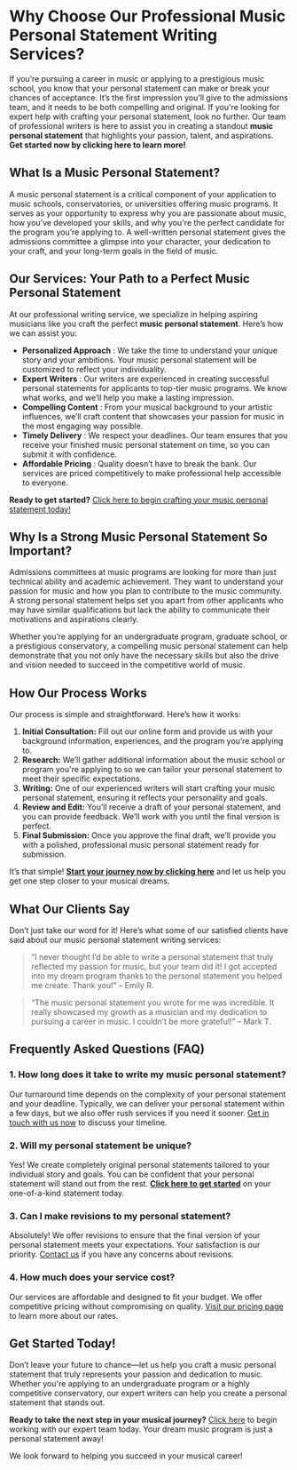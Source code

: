 # Why Choose Our Professional Music Personal Statement Writing Services?

If you’re pursuing a career in music or applying to a prestigious music school, you know that your personal statement can make or break your chances of acceptance. It’s the first impression you’ll give to the admissions team, and it needs to be both compelling and original. If you're looking for expert help with crafting your personal statement, look no further. Our team of professional writers is here to assist you in creating a standout **music personal statement** that highlights your passion, talent, and aspirations. **Get started now by clicking here to learn more!**

## What Is a Music Personal Statement?

A music personal statement is a critical component of your application to music schools, conservatories, or universities offering music programs. It serves as your opportunity to express why you are passionate about music, how you’ve developed your skills, and why you're the perfect candidate for the program you’re applying to. A well-written personal statement gives the admissions committee a glimpse into your character, your dedication to your craft, and your long-term goals in the field of music.

## Our Services: Your Path to a Perfect Music Personal Statement

At our professional writing service, we specialize in helping aspiring musicians like you craft the perfect **music personal statement**. Here’s how we can assist you:

- **Personalized Approach** : We take the time to understand your unique story and your ambitions. Your music personal statement will be customized to reflect your individuality.
- **Expert Writers** : Our writers are experienced in creating successful personal statements for applicants to top-tier music programs. We know what works, and we’ll help you make a lasting impression.
- **Compelling Content** : From your musical background to your artistic influences, we’ll craft content that showcases your passion for music in the most engaging way possible.
- **Timely Delivery** : We respect your deadlines. Our team ensures that you receive your finished music personal statement on time, so you can submit it with confidence.
- **Affordable Pricing** : Quality doesn’t have to break the bank. Our services are priced competitively to make professional help accessible to everyone.

**Ready to get started?** [Click here to begin crafting your music personal statement today!](https://tinyurl.com/topessay?keyword=music+personal+statement)

## Why Is a Strong Music Personal Statement So Important?

Admissions committees at music programs are looking for more than just technical ability and academic achievement. They want to understand your passion for music and how you plan to contribute to the music community. A strong personal statement helps set you apart from other applicants who may have similar qualifications but lack the ability to communicate their motivations and aspirations clearly.

Whether you’re applying for an undergraduate program, graduate school, or a prestigious conservatory, a compelling music personal statement can help demonstrate that you not only have the necessary skills but also the drive and vision needed to succeed in the competitive world of music.

## How Our Process Works

Our process is simple and straightforward. Here’s how it works:

1. **Initial Consultation:** Fill out our online form and provide us with your background information, experiences, and the program you’re applying to.
2. **Research:** We’ll gather additional information about the music school or program you're applying to so we can tailor your personal statement to meet their specific expectations.
3. **Writing:** One of our experienced writers will start crafting your music personal statement, ensuring it reflects your personality and goals.
4. **Review and Edit:** You’ll receive a draft of your personal statement, and you can provide feedback. We’ll work with you until the final version is perfect.
5. **Final Submission:** Once you approve the final draft, we’ll provide you with a polished, professional music personal statement ready for submission.

It’s that simple! [**Start your journey now by clicking here**](https://tinyurl.com/topessay?keyword=music+personal+statement) and let us help you get one step closer to your musical dreams.

## What Our Clients Say

Don’t just take our word for it! Here’s what some of our satisfied clients have said about our music personal statement writing services:

> “I never thought I’d be able to write a personal statement that truly reflected my passion for music, but your team did it! I got accepted into my dream program thanks to the personal statement you helped me create. Thank you!” – Emily R.

> “The music personal statement you wrote for me was incredible. It really showcased my growth as a musician and my dedication to pursuing a career in music. I couldn’t be more grateful!” – Mark T.

## Frequently Asked Questions (FAQ)

### 1. How long does it take to write my music personal statement?

Our turnaround time depends on the complexity of your personal statement and your deadline. Typically, we can deliver your personal statement within a few days, but we also offer rush services if you need it sooner. [Get in touch with us now](https://tinyurl.com/topessay?keyword=music+personal+statement) to discuss your timeline.

### 2. Will my personal statement be unique?

Yes! We create completely original personal statements tailored to your individual story and goals. You can be confident that your personal statement will stand out from the rest. [**Click here to get started**](https://tinyurl.com/topessay?keyword=music+personal+statement) on your one-of-a-kind statement today.

### 3. Can I make revisions to my personal statement?

Absolutely! We offer revisions to ensure that the final version of your personal statement meets your expectations. Your satisfaction is our priority. [Contact us](https://tinyurl.com/topessay?keyword=music+personal+statement) if you have any concerns about revisions.

### 4. How much does your service cost?

Our services are affordable and designed to fit your budget. We offer competitive pricing without compromising on quality. [Visit our pricing page](https://tinyurl.com/topessay?keyword=music+personal+statement) to learn more about our rates.

## Get Started Today!

Don’t leave your future to chance—let us help you craft a music personal statement that truly represents your passion and dedication to music. Whether you're applying to an undergraduate program or a highly competitive conservatory, our expert writers can help you create a personal statement that stands out.

**Ready to take the next step in your musical journey?** [Click here](https://tinyurl.com/topessay?keyword=music+personal+statement) to begin working with our expert team today. Your dream music program is just a personal statement away!

We look forward to helping you succeed in your musical career!

